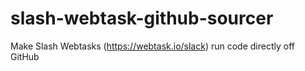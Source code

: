 # slash-webtask-github-sourcer
Make Slash Webtasks (https://webtask.io/slack) run code directly off GitHub
